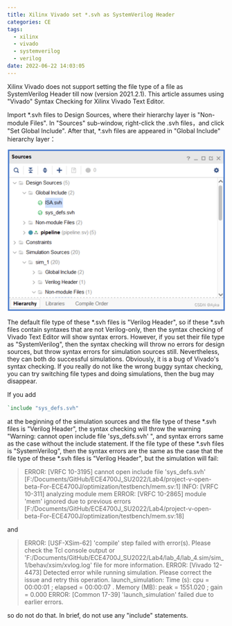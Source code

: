 ```yaml
---
title: Xilinx Vivado set *.svh as SystemVerilog Header
categories: CE
tags:
  - xilinx
  - vivado
  - systemverilog
  - verilog
date: 2022-06-22 14:03:05
---
```


Xilinx Vivado does not support setting the file type of a file as SystemVerilog Header till now (version 2021.2.1). This article assumes using "Vivado" Syntax Checking for Xilinx Vivado Text Editor.

Import *.svh files to Design Sources, where their hierarchy layer is "Non-module Files". In "Sources" sub-window, right-click the .svh files，and click "Set Global Include". After that, *.svh files are appeared in "Global Include" hierarchy layer：

![img](2022-06/44dc91e09bf64b418b2300711d997851.png)

The default file type of these *.svh files is "Verilog Header", so if these *.svh files contain syntaxes that are not Verilog-only, then the syntax checking of Vivado Text Editor will show syntax errors. However, if you set their file type as "SystemVerilog", then the syntax checking will throw no errors for design sources, but throw syntax errors for simulation sources still. Nevertheless, they can both do successful simulations. Obviously, it is a bug of Vivado's syntax checking. If you really do not like the wrong buggy syntax checking, you can try switching file types and doing simulations, then the bug may disappear.

If you add

```systemverilog
`include "sys_defs.svh"
```

at the beginning of the simulation sources and the file type of these *.svh files is "Verilog Header", the syntax checking will throw the warning "Warning: cannot open include file 'sys_defs.svh' ", and syntax errors same as the case without the include statement. If the file type of these *.svh files is "SystemVerilog", then the syntax errors are the same as the case that the file type of these *.svh files is "Verilog Header", but the simulation will fail:

> ERROR: [VRFC 10-3195] cannot open include file 'sys_defs.svh' [F:/Documents/GitHub/ECE4700J_SU2022/Lab4/project-v-open-beta-For-ECE4700J/optimization/testbench/mem.sv:1]
> INFO: [VRFC 10-311] analyzing module mem
> ERROR: [VRFC 10-2865] module 'mem' ignored due to previous errors [F:/Documents/GitHub/ECE4700J_SU2022/Lab4/project-v-open-beta-For-ECE4700J/optimization/testbench/mem.sv:18]

and

> ERROR: [USF-XSim-62] 'compile' step failed with error(s). Please check the Tcl console output or 'F:/Documents/GitHub/ECE4700J_SU2022/Lab4/lab_4/lab_4.sim/sim_1/behav/xsim/xvlog.log' file for more information.
> ERROR: [Vivado 12-4473] Detected error while running simulation. Please correct the issue and retry this operation.
> launch_simulation: Time (s): cpu = 00:00:01 ; elapsed = 00:00:07 . Memory (MB): peak = 1551.020 ; gain = 0.000
> ERROR: [Common 17-39] 'launch_simulation' failed due to earlier errors. 

so do not do that. In brief, do not use any "include" statements. 
